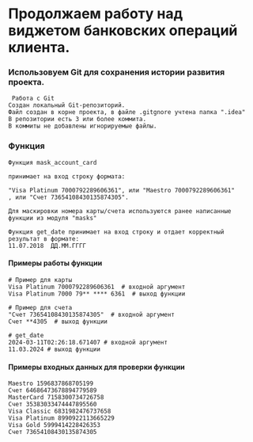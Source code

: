 # Продолжаем работу над виджетом банковских операций клиента. 

### Использовуем Git для сохранения истории развития проекта. 

     Работа с Git
    Создан локальный Git-репозиторий.
    Файл создан в корне проекта, в файле .gitgnore учтена папка ".idea"
    В репозитории есть 3 или более коммита.
    В коммиты не добавлены игнорируемые файлы.

### Функция
    Функция mask_account_card

    принимает на вход строку формата:

    "Visa Platinum 7000792289606361", или "Maestro 7000792289606361"
    , или "Счет 73654108430135874305".

    Для маскировки номера карты/счета используются ранее написанные функции из модуля "masks"
    
    Функция get_date принимает на вход строку и отдает корректный результат в формате:
    11.07.2018  ДД.ММ.ГГГГ


#### Примеры работы функции

    # Пример для карты
    Visa Platinum 7000792289606361  # входной аргумент
    Visa Platinum 7000 79** **** 6361  # выход функции

    # Пример для счета
    "Счет 73654108430135874305"  # входной аргумент
    Счет **4305  # выход функции

    # get_date 
    2024-03-11T02:26:18.671407 # входной аргумент
    11.03.2024 # выход функции

#### Примеры входных данных для проверки функции
    Maestro 1596837868705199
    Счет 64686473678894779589
    MasterCard 7158300734726758
    Счет 35383033474447895560
    Visa Classic 6831982476737658
    Visa Platinum 8990922113665229
    Visa Gold 5999414228426353
    Счет 73654108430135874305
